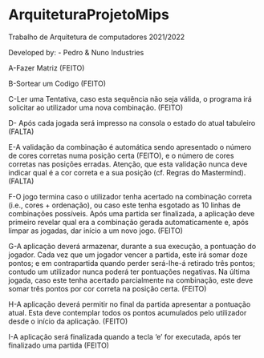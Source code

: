 # ArquiteturaProjetoMips

Trabalho de Arquitetura de computadores 2021/2022

Developed by: - Pedro & Nuno Industries
               
A-Fazer Matriz 
(FEITO)

B-Sortear um Codigo 
(FEITO)

C-Ler uma Tentativa, caso esta sequência não seja válida, o programa irá solicitar ao utilizador uma nova combinação.
(FEITO)

D- Após cada jogada será impresso na consola o estado do atual tabuleiro (FALTA)

E-A validação da combinação é automática sendo apresentado o número de cores 
corretas  numa  posição  certa (FEITO),  e  o  número  de  cores  corretas  nas  posições  erradas. 
Atenção, que esta validação nunca deve indicar qual é a cor correta e a sua posição (cf. 
Regras do Mastermind). 
(FALTA)

F-O  jogo  termina  caso  o  utilizador  tenha  acertado  na  combinação  correta  (i.e., 
cores + ordenação), ou caso este tenha esgotado as 10 linhas de combinações possíveis. 
Após uma partida ser finalizada, a aplicação deve primeiro revelar qual era a combinação 
gerada automaticamente e, após limpar as jogadas, dar início a um novo jogo. 
(FEITO)

G-A  aplicação  deverá  armazenar,  durante  a  sua  execução,  a  pontuação  do 
jogador.  Cada  vez  que  um  jogador  vencer  a  partida,  este  irá  somar  doze  pontos;  e  em 
contrapartida quando perder será-lhe-á retirado três pontos; contudo um utilizador nunca 
poderá  ter  pontuações  negativas.  Na  última  jogada,  caso  este  tenha  acertado 
parcialmente  na  combinação,  este  deve  somar  três  pontos  por  cor  correta  na  posição 
certa. 
(FEITO)

H-A  aplicação  deverá  permitir  no  final  da  partida  apresentar  a  pontuação  atual. 
Esta  deve  contemplar  todos  os  pontos  acumulados  pelo  utilizador  desde  o  início  da 
aplicação. 
(FEITO)

I-A aplicação será finalizada quando a tecla ‘e’ for executada, após ter finalizado uma partida 
(FEITO)
